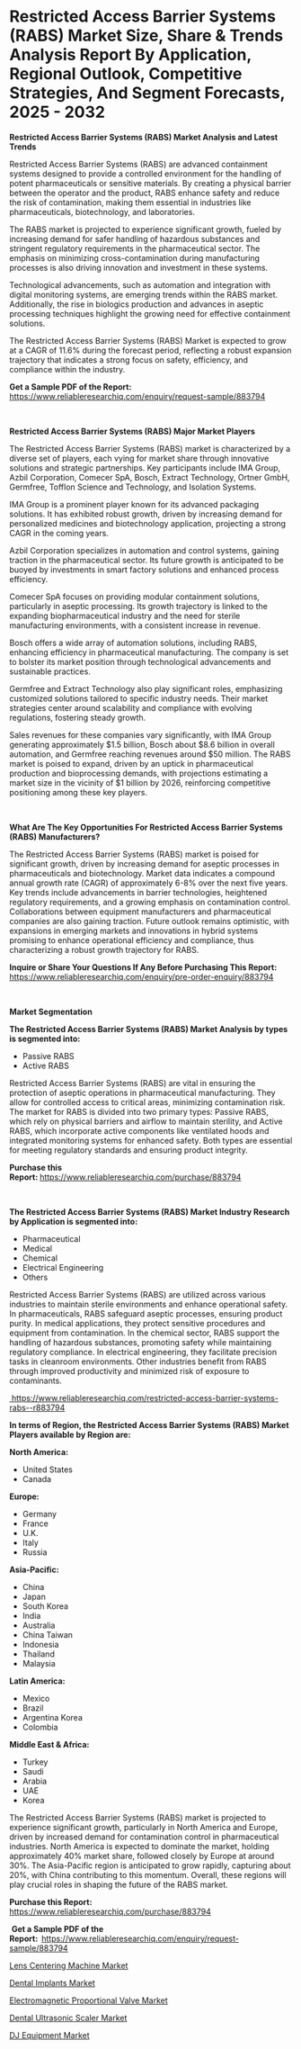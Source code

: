 <p><h1>Restricted Access Barrier Systems (RABS) Market Size, Share & Trends Analysis Report By Application, Regional Outlook, Competitive Strategies, And Segment Forecasts, 2025 - 2032</h1></p><p><strong>Restricted Access Barrier Systems (RABS) Market Analysis and Latest Trends</strong></p>
<p><p>Restricted Access Barrier Systems (RABS) are advanced containment systems designed to provide a controlled environment for the handling of potent pharmaceuticals or sensitive materials. By creating a physical barrier between the operator and the product, RABS enhance safety and reduce the risk of contamination, making them essential in industries like pharmaceuticals, biotechnology, and laboratories. </p><p>The RABS market is projected to experience significant growth, fueled by increasing demand for safer handling of hazardous substances and stringent regulatory requirements in the pharmaceutical sector. The emphasis on minimizing cross-contamination during manufacturing processes is also driving innovation and investment in these systems. </p><p>Technological advancements, such as automation and integration with digital monitoring systems, are emerging trends within the RABS market. Additionally, the rise in biologics production and advances in aseptic processing techniques highlight the growing need for effective containment solutions. </p><p>The Restricted Access Barrier Systems (RABS) Market is expected to grow at a CAGR of 11.6% during the forecast period, reflecting a robust expansion trajectory that indicates a strong focus on safety, efficiency, and compliance within the industry.</p></p>
<p><strong>Get a Sample PDF of the Report:&nbsp;</strong> <a href="https://www.reliableresearchiq.com/enquiry/request-sample/883794?utm_campaign=2333&utm_medium=2&utm_source=Github&utm_content=ia&utm_term=11042025&utm_id=restricted-access-barrier-systems-rabs">https://www.reliableresearchiq.com/enquiry/request-sample/883794</a></p>
<p>&nbsp;</p>
<p><strong>Restricted Access Barrier Systems (RABS) Major Market Players</strong></p>
<p><p>The Restricted Access Barrier Systems (RABS) market is characterized by a diverse set of players, each vying for market share through innovative solutions and strategic partnerships. Key participants include IMA Group, Azbil Corporation, Comecer SpA, Bosch, Extract Technology, Ortner GmbH, Germfree, Tofflon Science and Technology, and Isolation Systems.</p><p>IMA Group is a prominent player known for its advanced packaging solutions. It has exhibited robust growth, driven by increasing demand for personalized medicines and biotechnology application, projecting a strong CAGR in the coming years.</p><p>Azbil Corporation specializes in automation and control systems, gaining traction in the pharmaceutical sector. Its future growth is anticipated to be buoyed by investments in smart factory solutions and enhanced process efficiency.</p><p>Comecer SpA focuses on providing modular containment solutions, particularly in aseptic processing. Its growth trajectory is linked to the expanding biopharmaceutical industry and the need for sterile manufacturing environments, with a consistent increase in revenue.</p><p>Bosch offers a wide array of automation solutions, including RABS, enhancing efficiency in pharmaceutical manufacturing. The company is set to bolster its market position through technological advancements and sustainable practices.</p><p>Germfree and Extract Technology also play significant roles, emphasizing customized solutions tailored to specific industry needs. Their market strategies center around scalability and compliance with evolving regulations, fostering steady growth.</p><p>Sales revenues for these companies vary significantly, with IMA Group generating approximately $1.5 billion, Bosch about $8.6 billion in overall automation, and Germfree reaching revenues around $50 million. The RABS market is poised to expand, driven by an uptick in pharmaceutical production and bioprocessing demands, with projections estimating a market size in the vicinity of $1 billion by 2026, reinforcing competitive positioning among these key players.</p></p>
<p>&nbsp;</p>
<p><strong>What Are The Key Opportunities For Restricted Access Barrier Systems (RABS) Manufacturers?</strong></p>
<p><p>The Restricted Access Barrier Systems (RABS) market is poised for significant growth, driven by increasing demand for aseptic processes in pharmaceuticals and biotechnology. Market data indicates a compound annual growth rate (CAGR) of approximately 6-8% over the next five years. Key trends include advancements in barrier technologies, heightened regulatory requirements, and a growing emphasis on contamination control. Collaborations between equipment manufacturers and pharmaceutical companies are also gaining traction. Future outlook remains optimistic, with expansions in emerging markets and innovations in hybrid systems promising to enhance operational efficiency and compliance, thus characterizing a robust growth trajectory for RABS.</p></p>
<p><strong>Inquire or Share Your Questions If Any Before Purchasing This Report:</strong> <a href="https://www.reliableresearchiq.com/enquiry/pre-order-enquiry/883794?utm_campaign=2333&utm_medium=2&utm_source=Github&utm_content=ia&utm_term=11042025&utm_id=restricted-access-barrier-systems-rabs">https://www.reliableresearchiq.com/enquiry/pre-order-enquiry/883794</a></p>
<p>&nbsp;</p>
<p><strong>Market Segmentation</strong></p>
<p><strong>The Restricted Access Barrier Systems (RABS) Market Analysis by types is segmented into:</strong></p>
<p><ul><li>Passive RABS</li><li>Active RABS</li></ul></p>
<p><p>Restricted Access Barrier Systems (RABS) are vital in ensuring the protection of aseptic operations in pharmaceutical manufacturing. They allow for controlled access to critical areas, minimizing contamination risk. The market for RABS is divided into two primary types: Passive RABS, which rely on physical barriers and airflow to maintain sterility, and Active RABS, which incorporate active components like ventilated hoods and integrated monitoring systems for enhanced safety. Both types are essential for meeting regulatory standards and ensuring product integrity.</p></p>
<p><strong>Purchase this Report:&nbsp;</strong><a href="https://www.reliableresearchiq.com/purchase/883794?utm_campaign=2333&utm_medium=2&utm_source=Github&utm_content=ia&utm_term=11042025&utm_id=restricted-access-barrier-systems-rabs">https://www.reliableresearchiq.com/purchase/883794</a></p>
<p>&nbsp;</p>
<p><strong>The Restricted Access Barrier Systems (RABS) Market Industry Research by Application is segmented into:</strong></p>
<p><ul><li>Pharmaceutical</li><li>Medical</li><li>Chemical</li><li>Electrical Engineering</li><li>Others</li></ul></p>
<p><p>Restricted Access Barrier Systems (RABS) are utilized across various industries to maintain sterile environments and enhance operational safety. In pharmaceuticals, RABS safeguard aseptic processes, ensuring product purity. In medical applications, they protect sensitive procedures and equipment from contamination. In the chemical sector, RABS support the handling of hazardous substances, promoting safety while maintaining regulatory compliance. In electrical engineering, they facilitate precision tasks in cleanroom environments. Other industries benefit from RABS through improved productivity and minimized risk of exposure to contaminants.</p></p>
<p><a href="https://www.reliableresearchiq.com/restricted-access-barrier-systems-rabs--r883794?utm_campaign=2333&utm_medium=2&utm_source=Github&utm_content=ia&utm_term=11042025&utm_id=restricted-access-barrier-systems-rabs">&nbsp;https://www.reliableresearchiq.com/restricted-access-barrier-systems-rabs--r883794</a></p>
<p><strong>In terms of Region, the Restricted Access Barrier Systems (RABS) Market Players available by Region are:</strong></p>
<p>
    <p> <strong> North America: </strong>
        <ul>
            <li>United States</li>
            <li>Canada</li>
        </ul>
        </p> 
    <p> <strong> Europe: </strong>
        <ul>
            <li>Germany</li>
            <li>France</li>
            <li>U.K.</li>
            <li>Italy</li>
            <li>Russia</li>
        </ul>
        </p> 
    <p> <strong> Asia-Pacific: </strong>
        <ul>
            <li>China</li>
            <li>Japan</li>
            <li>South Korea</li>
            <li>India</li>
            <li>Australia</li>
            <li>China Taiwan</li>
            <li>Indonesia</li>
            <li>Thailand</li>
            <li>Malaysia</li>
        </ul>
        </p> 
    <p> <strong> Latin America: </strong>
        <ul>
            <li>Mexico</li>
            <li>Brazil</li>
            <li>Argentina Korea</li>
            <li>Colombia</li>
        </ul>
        </p> 
    <p> <strong> Middle East & Africa: </strong>
        <ul>
            <li>Turkey</li>
            <li>Saudi</li>
            <li>Arabia</li>
            <li>UAE</li>
            <li>Korea</li>
        </ul>
    </p>
    </p>
<p><p>The Restricted Access Barrier Systems (RABS) market is projected to experience significant growth, particularly in North America and Europe, driven by increased demand for contamination control in pharmaceutical industries. North America is expected to dominate the market, holding approximately 40% market share, followed closely by Europe at around 30%. The Asia-Pacific region is anticipated to grow rapidly, capturing about 20%, with China contributing to this momentum. Overall, these regions will play crucial roles in shaping the future of the RABS market.</p></p>
<p><strong>Purchase this Report: </strong><a href="https://www.reliableresearchiq.com/purchase/883794?utm_campaign=2333&utm_medium=2&utm_source=Github&utm_content=ia&utm_term=11042025&utm_id=restricted-access-barrier-systems-rabs">https://www.reliableresearchiq.com/purchase/883794</a></p>
<p>&nbsp;<strong>Get a Sample PDF of the Report:&nbsp;&nbsp;</strong><a href="https://www.reliableresearchiq.com/enquiry/request-sample/883794?utm_campaign=2333&utm_medium=2&utm_source=Github&utm_content=ia&utm_term=11042025&utm_id=restricted-access-barrier-systems-rabs">https://www.reliableresearchiq.com/enquiry/request-sample/883794</a></p>
<p><strong></strong></p>
<p><p><a href="https://www.linkedin.com/pulse/outlook-lens-centering-machine-market-2025-2032-competitive-insights-h9v7f?utm_campaign=2333&utm_medium=2&utm_source=Github&utm_content=ia&utm_term=11042025&utm_id=restricted-access-barrier-systems-rabs">Lens Centering Machine Market</a></p><p><a href="https://www.linkedin.com/pulse/future-innovation-global-dental-implants-market-growth-yrrbf?utm_campaign=2333&utm_medium=2&utm_source=Github&utm_content=ia&utm_term=11042025&utm_id=restricted-access-barrier-systems-rabs">Dental Implants Market</a></p><p><a href="https://github.com/kitsossadien/Market-Research-Report-List-1/blob/main/electromagnetic-proportional-valve-market.md?utm_campaign=2333&utm_medium=2&utm_source=Github&utm_content=ia&utm_term=11042025&utm_id=restricted-access-barrier-systems-rabs">Electromagnetic Proportional Valve Market</a></p><p><a href="https://www.linkedin.com/pulse/dental-ultrasonic-scaler-market-research-report-identifying-tvymf?utm_campaign=2333&utm_medium=2&utm_source=Github&utm_content=ia&utm_term=11042025&utm_id=restricted-access-barrier-systems-rabs">Dental Ultrasonic Scaler Market</a></p><p><a href="https://github.com/fungkychiman/Market-Research-Report-List-1/blob/main/dj-equipment-market.md?utm_campaign=2333&utm_medium=2&utm_source=Github&utm_content=ia&utm_term=11042025&utm_id=restricted-access-barrier-systems-rabs">DJ Equipment Market</a></p></p>